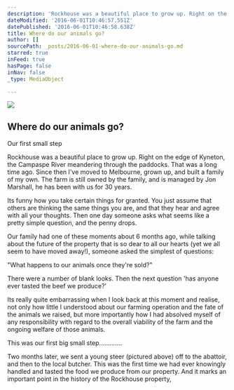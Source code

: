 ```yaml
---
description: 'Rockhouse was a beautiful place to grow up. Right on the edge of Kyneton, the Campaspe River meandering through the paddocks. That was a long time ago. Since then I’ve moved to Melbourne, grown up, and built a family of my own. The farm is still owned by the family, and is managed by Jon Marshall, he has been with us for 30 years.'
dateModified: '2016-06-01T10:46:57.551Z'
datePublished: '2016-06-01T10:46:58.638Z'
title: Where do our animals go?
author: []
sourcePath: _posts/2016-06-01-where-do-our-animals-go.md
starred: true
inFeed: true
hasPage: false
inNav: false
_type: MediaObject

---
```

<article style=""><img src="https://the-grid-user-content.s3-us-west-2.amazonaws.com/11f0938a-36e4-4bfc-9cd9-7fce6761c9f4.jpg" /><h1>Where do our animals go?</h1><p>Our first small step</p></article>

Rockhouse was a beautiful place to grow up. Right on the edge of Kyneton, the Campaspe River meandering through the paddocks. That was a long time ago. Since then I've moved to Melbourne, grown up, and built a family of my own. The farm is still owned by the family, and is managed by Jon Marshall, he has been with us for 30 years.

Its funny how you take certain things for granted. You just assume that others are thinking the same things you are, and that they hear and agree with all your thoughts. Then one day someone asks what seems like a pretty simple question, and the penny drops.

Our family had one of these moments about 6 months ago, while talking about the future of the property that is so dear to all our hearts (yet we all seem to have moved away!), someone asked the simplest of questions:

"What happens to our animals once they're sold?"

There were a number of blank looks. Then the next question 'has anyone ever tasted the beef we produce?'

Its really quite embarrassing when I look back at this moment and realise, not only how little I understood about our farming operation and the fate of the animals we raised, but more importantly how I had absolved myself of any responsibility with regard to the overall viability of the farm and the ongoing welfare of those animals.

This was our first big small step.............

Two months later, we sent a young steer (pictured above) off to the abattoir, and then to the local butcher. This was the first time we had ever knowingly handled and tasted the food we produce from our property. And it marks an important point in the history of the Rockhouse property,
